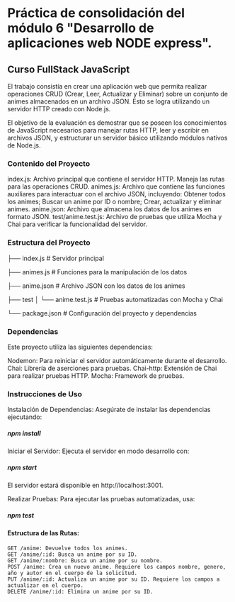 # Práctica de consolidación del módulo 6 "Desarrollo de aplicaciones web NODE express".
## Curso FullStack JavaScript
El trabajo consistía en crear una aplicación web que permita realizar operaciones CRUD (Crear, Leer, Actualizar y Eliminar) sobre un conjunto de animes almacenados en un archivo JSON. Esto se logra utilizando un servidor HTTP creado con Node.js.

El objetivo de la evaluación es demostrar que se poseen los conocimientos de JavaScript necesarios para manejar rutas HTTP, leer y escribir en archivos JSON, y estructurar un servidor básico utilizando módulos nativos de Node.js.
### Contenido del Proyecto

  index.js: Archivo principal que contiene el servidor HTTP. Maneja las rutas para las operaciones CRUD.
  animes.js: Archivo que contiene las funciones auxiliares para interactuar con el archivo JSON, incluyendo: Obtener todos los animes; Buscar un anime por ID o nombre;  Crear, actualizar y eliminar animes.
  anime.json: Archivo que almacena los datos de los animes en formato JSON.
  test/anime.test.js: Archivo de pruebas que utiliza Mocha y Chai para verificar la funcionalidad del servidor.

### Estructura del Proyecto

├── index.js           # Servidor principal

├── animes.js          # Funciones para la manipulación de los datos

├── anime.json         # Archivo JSON con los datos de los animes

├── test
│   └── anime.test.js  # Pruebas automatizadas con Mocha y Chai

└── package.json       # Configuración del proyecto y dependencias

### Dependencias
Este proyecto utiliza las siguientes dependencias:

  Nodemon: Para reiniciar el servidor automáticamente durante el desarrollo.
  Chai: Librería de aserciones para pruebas.
  Chai-http: Extensión de Chai para realizar pruebas HTTP.
  Mocha: Framework de pruebas.

### Instrucciones de Uso

Instalación de Dependencias: Asegúrate de instalar las dependencias ejecutando:

##### npm install

Iniciar el Servidor: Ejecuta el servidor en modo desarrollo con:

##### npm start

El servidor estará disponible en http://localhost:3001.

Realizar Pruebas: Para ejecutar las pruebas automatizadas, usa:

##### npm test

#### Estructura de las Rutas:

    GET /anime: Devuelve todos los animes.
    GET /anime/:id: Busca un anime por su ID.
    GET /anime/:nombre: Busca un anime por su nombre.
    POST /anime: Crea un nuevo anime. Requiere los campos nombre, genero, año y autor en el cuerpo de la solicitud.
    PUT /anime/:id: Actualiza un anime por su ID. Requiere los campos a actualizar en el cuerpo.
    DELETE /anime/:id: Elimina un anime por su ID.
